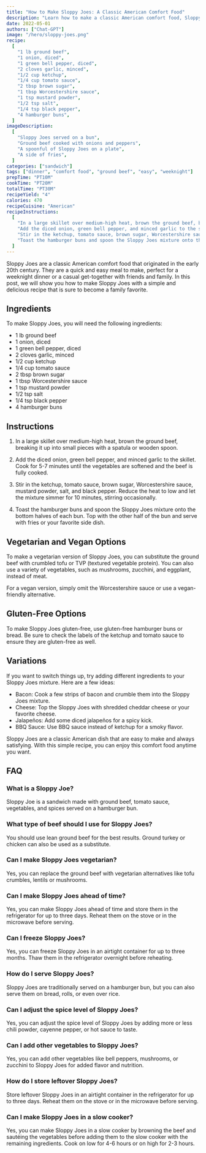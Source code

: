 ```yaml
---
title: "How to Make Sloppy Joes: A Classic American Comfort Food"
description: "Learn how to make a classic American comfort food, Sloppy Joes, with this easy recipe. Perfect for a weeknight dinner or a casual get-together with friends and family!"
date: 2022-05-01
authors: ["Chat-GPT"]
image: "/hero/sloppy-joes.png"
recipe:
  [
    "1 lb ground beef",
    "1 onion, diced",
    "1 green bell pepper, diced",
    "2 cloves garlic, minced",
    "1/2 cup ketchup",
    "1/4 cup tomato sauce",
    "2 tbsp brown sugar",
    "1 tbsp Worcestershire sauce",
    "1 tsp mustard powder",
    "1/2 tsp salt",
    "1/4 tsp black pepper",
    "4 hamburger buns",
  ]
imageDescription:
  [
    "Sloppy Joes served on a bun",
    "Ground beef cooked with onions and peppers",
    "A spoonful of Sloppy Joes on a plate",
    "A side of fries",
  ]
categories: ["sandwich"]
tags: ["dinner", "comfort food", "ground beef", "easy", "weeknight"]
prepTime: "PT10M"
cookTime: "PT20M"
totalTime: "PT30M"
recipeYield: "4"
calories: 470
recipeCuisine: "American"
recipeInstructions:
  [
    "In a large skillet over medium-high heat, brown the ground beef, breaking it up into small pieces with a spatula or wooden spoon.",
    "Add the diced onion, green bell pepper, and minced garlic to the skillet. Cook for 5-7 minutes until the vegetables are softened and the beef is fully cooked.",
    "Stir in the ketchup, tomato sauce, brown sugar, Worcestershire sauce, mustard powder, salt, and black pepper. Reduce the heat to low and let the mixture simmer for 10 minutes, stirring occasionally.",
    "Toast the hamburger buns and spoon the Sloppy Joes mixture onto the bottom halves of each bun. Top with the other half of the bun and serve with fries or your favorite side dish.",
  ]
---
```


Sloppy Joes are a classic American comfort food that originated in the early 20th century. They are a quick and easy meal to make, perfect for a weeknight dinner or a casual get-together with friends and family. In this post, we will show you how to make Sloppy Joes with a simple and delicious recipe that is sure to become a family favorite.

## Ingredients

To make Sloppy Joes, you will need the following ingredients:

- 1 lb ground beef
- 1 onion, diced
- 1 green bell pepper, diced
- 2 cloves garlic, minced
- 1/2 cup ketchup
- 1/4 cup tomato sauce
- 2 tbsp brown sugar
- 1 tbsp Worcestershire sauce
- 1 tsp mustard powder
- 1/2 tsp salt
- 1/4 tsp black pepper
- 4 hamburger buns

## Instructions

1. In a large skillet over medium-high heat, brown the ground beef, breaking it up into small pieces with a spatula or wooden spoon.

2. Add the diced onion, green bell pepper, and minced garlic to the skillet. Cook for 5-7 minutes until the vegetables are softened and the beef is fully cooked.

3. Stir in the ketchup, tomato sauce, brown sugar, Worcestershire sauce, mustard powder, salt, and black pepper. Reduce the heat to low and let the mixture simmer for 10 minutes, stirring occasionally.

4. Toast the hamburger buns and spoon the Sloppy Joes mixture onto the bottom halves of each bun. Top with the other half of the bun and serve with fries or your favorite side dish.

## Vegetarian and Vegan Options

To make a vegetarian version of Sloppy Joes, you can substitute the ground beef with crumbled tofu or TVP (textured vegetable protein). You can also use a variety of vegetables, such as mushrooms, zucchini, and eggplant, instead of meat.

For a vegan version, simply omit the Worcestershire sauce or use a vegan-friendly alternative.

## Gluten-Free Options

To make Sloppy Joes gluten-free, use gluten-free hamburger buns or bread. Be sure to check the labels of the ketchup and tomato sauce to ensure they are gluten-free as well.

## Variations

If you want to switch things up, try adding different ingredients to your Sloppy Joes mixture. Here are a few ideas:

- Bacon: Cook a few strips of bacon and crumble them into the Sloppy Joes mixture.
- Cheese: Top the Sloppy Joes with shredded cheddar cheese or your favorite cheese.
- Jalapeños: Add some diced jalapeños for a spicy kick.
- BBQ Sauce: Use BBQ sauce instead of ketchup for a smoky flavor.

Sloppy Joes are a classic American dish that are easy to make and always satisfying. With this simple recipe, you can enjoy this comfort food anytime you want.

## FAQ

### What is a Sloppy Joe?

Sloppy Joe is a sandwich made with ground beef, tomato sauce, vegetables, and spices served on a hamburger bun.

### What type of beef should I use for Sloppy Joes?

You should use lean ground beef for the best results. Ground turkey or chicken can also be used as a substitute.

### Can I make Sloppy Joes vegetarian?

Yes, you can replace the ground beef with vegetarian alternatives like tofu crumbles, lentils or mushrooms.

### Can I make Sloppy Joes ahead of time?

Yes, you can make Sloppy Joes ahead of time and store them in the refrigerator for up to three days. Reheat them on the stove or in the microwave before serving.

### Can I freeze Sloppy Joes?

Yes, you can freeze Sloppy Joes in an airtight container for up to three months. Thaw them in the refrigerator overnight before reheating.

### How do I serve Sloppy Joes?

Sloppy Joes are traditionally served on a hamburger bun, but you can also serve them on bread, rolls, or even over rice.

### Can I adjust the spice level of Sloppy Joes?

Yes, you can adjust the spice level of Sloppy Joes by adding more or less chili powder, cayenne pepper, or hot sauce to taste.

### Can I add other vegetables to Sloppy Joes?

Yes, you can add other vegetables like bell peppers, mushrooms, or zucchini to Sloppy Joes for added flavor and nutrition.

### How do I store leftover Sloppy Joes?

Store leftover Sloppy Joes in an airtight container in the refrigerator for up to three days. Reheat them on the stove or in the microwave before serving.

### Can I make Sloppy Joes in a slow cooker?

Yes, you can make Sloppy Joes in a slow cooker by browning the beef and sautéing the vegetables before adding them to the slow cooker with the remaining ingredients. Cook on low for 4-6 hours or on high for 2-3 hours.
